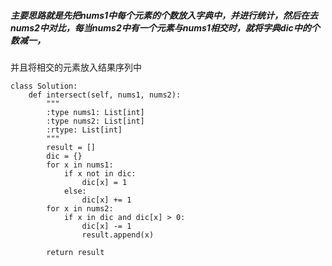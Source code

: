 ##### 主要思路就是先把nums1中每个元素的个数放入字典中，并进行统计，然后在去nums2中对比，每当nums2中有一个元素与nums1相交时，就将字典dic中的个数减一，
并且将相交的元素放入结果序列中  
```
class Solution:
    def intersect(self, nums1, nums2):
        """
        :type nums1: List[int]
        :type nums2: List[int]
        :rtype: List[int]
        """
        result = []
        dic = {}
        for x in nums1:
            if x not in dic:
                dic[x] = 1
            else:
                dic[x] += 1
        for x in nums2:
            if x in dic and dic[x] > 0:
                dic[x] -= 1
                result.append(x)
                
        return result
```

